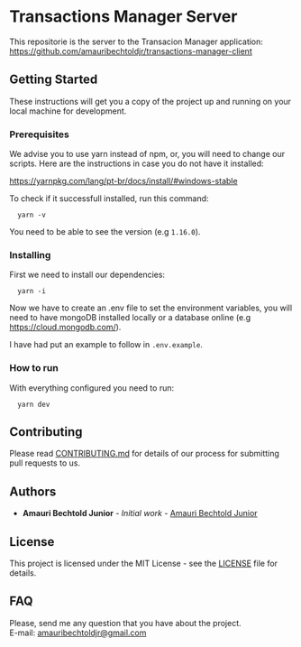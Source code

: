 # Transactions Manager Server

This repositorie is the server to the Transacion Manager application:
https://github.com/amauribechtoldjr/transactions-manager-client

## Getting Started

These instructions will get you a copy of the project up and running on your local machine for development.

### Prerequisites

We advise you to use yarn instead of npm, or, you will need to change our scripts.
Here are the instructions in case you do not have it installed:

https://yarnpkg.com/lang/pt-br/docs/install/#windows-stable

To check if it successfull installed, run this command:

```
  yarn -v
```

You need to be able to see the version (e.g `1.16.0`).

### Installing

First we need to install our dependencies:

```
  yarn -i
```

Now we have to create an .env file to set the environment variables, you will need to have mongoDB installed locally or a database online (e.g https://cloud.mongodb.com/).

I have had put an example to follow in `.env.example`.

### How to run

With everything configured you need to run:

```
  yarn dev
```

## Contributing

Please read [CONTRIBUTING.md](https://github.com/amauribechtoldjr/transactions-manager-server/blob/master/CONTRIBUTING.md) for details of our process for submitting pull requests to us.

## Authors

- **Amauri Bechtold Junior** - _Initial work_ - [Amauri Bechtold Junior](https://github.com/amauribechtoldjr/)

## License

This project is licensed under the MIT License - see the [LICENSE](https://github.com/amauribechtoldjr/transactions-manager-server/blob/master/LICENSE) file for details.

## FAQ

Please, send me any question that you have about the project.  
E-mail: amauribechtoldjr@gmail.com
